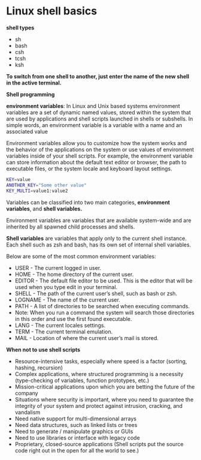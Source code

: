 # Linux shell basics

**shell types**

- sh
- bash
- csh
- tcsh
- ksh 

**To switch from one shell to another, just enter the name of the new shell in the active terminal.**

**Shell programming**

**environment variables**: In Linux and Unix based systems environment variables are a set of dynamic
 named values, stored within the system that are used by applications and shell scripts launched in 
 shells or subshells. In simple words, an environment variable is a variable with a name and an associated value

 Environment variables allow you to customize how the system works and the behavior of the applications on the
  system or use values of environment variables inside of your shell scripts. For example, the environment variable
   can store information about the default text editor or browser, the path to executable files, or the system locale
    and keyboard layout settings.

```sh
KEY=value
ANOTHER_KEY="Some other value"
KEY_MULTI=value1:value2
```

Variables can be classified into two main categories, **environment variables**, and **shell variables.**

Environment variables are variables that are available system-wide and are inherited by all spawned child processes and shells.

**Shell variables** are variables that apply only to the current shell instance. Each shell such as zsh and bash, 
has its own set of internal shell variables.

Below are some of the most common environment variables:

- USER - The current logged in user.
- HOME - The home directory of the current user.
- EDITOR - The default file editor to be used. This is the editor that will be used when you type edit in your terminal.
- SHELL - The path of the current user’s shell, such as bash or zsh.
- LOGNAME - The name of the current user.
- PATH - A list of directories to be searched when executing commands.
- Note: When you run a command the system will search those directories in this order and use the first found executable.
- LANG - The current locales settings.
- TERM - The current terminal emulation.
- MAIL - Location of where the current user’s mail is stored.

**When not to use shell scripts**

- Resource-intensive tasks, especially where speed is a factor (sorting, hashing, recursion)
- Complex applications, where structured programming is a necessity (type-checking of variables, function prototypes, etc.)
- Mission-critical applications upon which you are betting the future of the company
- Situations where security is important, where you need to guarantee the integrity of your system and protect against intrusion, cracking, and vandalism
- Need native support for multi-dimensional arrays
- Need data structures, such as linked lists or trees
- Need to generate / manipulate graphics or GUIs
- Need to use libraries or interface with legacy code
- Proprietary, closed-source applications (Shell scripts put the source code right out in the open for all the world to see.)